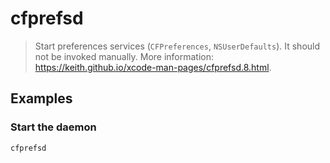 # cfprefsd

> Start preferences services (`CFPreferences`, `NSUserDefaults`). It should not be invoked manually. More information: <https://keith.github.io/xcode-man-pages/cfprefsd.8.html>.

## Examples

### Start the daemon

```bash
cfprefsd
```
